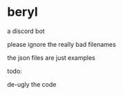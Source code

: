 # beryl
a discord bot

please ignore the really bad filenames

the json files are just examples

todo:

de-ugly the code
